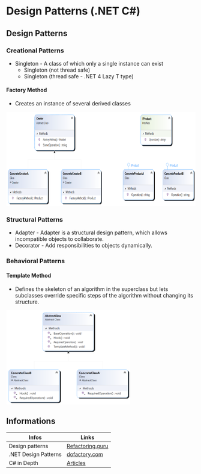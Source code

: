 # Design Patterns (.NET C#)

## Design Patterns

### Creational Patterns
* Singleton - A class of which only a single instance can exist
  * Singleton (not thread safe)
  * Singleton (thread safe - .NET 4 Lazy T type)
#### Factory Method
* Creates an instance of several derived classes
<img src="/FactoryMethod/Design/Diagram.png" height="250" />

### Structural Patterns
* Adapter - Adapter is a structural design pattern, which allows incompatible objects to collaborate.
* Decorator - Add responsibilities to objects dynamically.

### Behavioral Patterns

#### Template Method 
* Defines the skeleton of an algorithm in the superclass but lets subclasses override specific steps of the algorithm without changing its structure.
<img src="/TemplateMethod/Design/Diagram.png" height="250" />

## Informations
Infos | Links
--- | --- 
Design patterns | [Refactoring.guru](https://refactoring.guru/design-patterns/csharp)
.NET Design Patterns | [dofactory.com](https://www.dofactory.com/net/design-patterns)
C# in Depth | [Articles](https://csharpindepth.com/Articles) 
